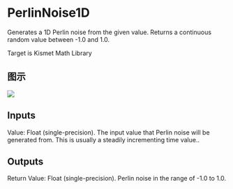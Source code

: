 # PerlinNoise1D

Generates a 1D Perlin noise from the given value. Returns a continuous random value between -1.0 and 1.0.

Target is Kismet Math Library

## 图示

![]($-20221218-19533180.png)

## Inputs

Value: Float (single-precision). The input value that Perlin noise will be generated from. This is usually a steadily incrementing time value..  

## Outputs

Return Value: Float (single-precision). Perlin noise in the range of -1.0 to 1.0.

